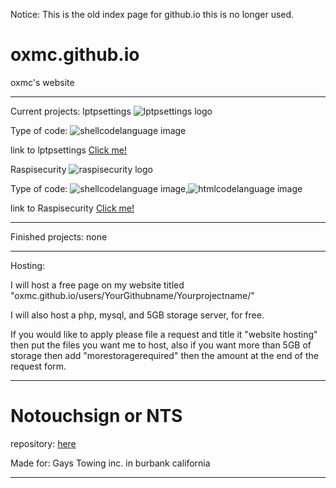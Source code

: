 Notice: This is the old index page for github.io this is no longer used.

# oxmc.github.io
oxmc's website

--------------

Current projects:
lptpsettings ![lptpsettings logo](logo.jpg)

Type of code: ![shellcodelanguage image](shell.jpg)

link to lptpsettings <a class="github-button" href="https://github.com/oxmc/lptpsettings" data-icon="logo.jpg" aria-label="link">Click me!</a>

Raspisecurity ![raspisecurity logo](raspisecurity-logo.png)

Type of code: ![shellcodelanguage image](shell.jpg),![htmlcodelanguage image](html.jpg)

link to Raspisecurity <a class="github-button" href="https://github.com/oxmc/raspisecurity" data-icon="logo.jpg" aria-label="link">Click me!</a>

-------------

Finished projects:
none

-------------
Hosting:

I will host a free page on my website titled "oxmc.github.io/users/YourGithubname/Yourprojectname/"

I will also host a php, mysql, and 5GB storage server, for free.

If you would like to apply please file a request and title it "website hosting"
then put the files you want me to host, also if you want more than 5GB of storage then add "morestoragerequired" then the amount at the end of the request form.

-------------

# Notouchsign or NTS

repository: <a class="github-button" href="https://github.com/oxmc/notouchsign" >here</a>

Made for: Gays Towing inc. in burbank california

-------------
